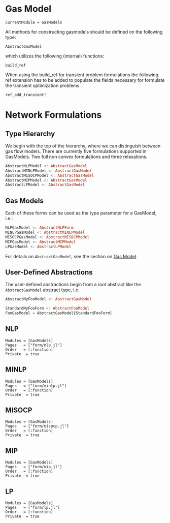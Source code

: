 # Gas Model

```@meta
CurrentModule = GasModels
```

All methods for constructing gasmodels should be defined on the following type:

```@docs
AbstractGasModel
```

which utilizes the following (internal) functions:

```@docs
build_ref
```

When using the build_ref for transient problem formulations the following ref extension has to be added to populate the fields necessary for formulate the transient optimization problems.

```@docs
ref_add_transient!
```


# Network Formulations

## Type Hierarchy
We begin with the top of the hierarchy, where we can distinguish between gas flow models. There are currently five formulations supported in GasModels. Two full non convex formulations and three relaxations.

```julia
AbstractNLPModel <: AbstractGasModel
AbstractMINLPModel <: AbstractGasModel
AbstractMISOCPModel <: AbstractGasModel
AbstractMIPModel <: AbstractGasModel
AbstractLPModel <: AbstractGasModel
```

## Gas Models
Each of these forms can be used as the type parameter for a GasModel, i.e.:

```julia
NLPGasModel <: AbstractNLPForm
MINLPGasModel <: AbstractMINLPModel
MISOCPGasModel <: AbstractMISOCPModel
MIPGasModel <: AbstractMIPModel
LPGasModel <: AbstractLPModel
```

For details on `AbstractGasModel`, see the section on [Gas Model](@ref).

## User-Defined Abstractions

The user-defined abstractions begin from a root abstract like the `AbstractGasModel` abstract type, i.e.

```julia
AbstractMyFooModel <: AbstractGasModel

StandardMyFooForm <: AbstractFooModel
FooGasModel = AbstractGasModel{StandardFooForm}
```

## NLP

```@autodocs
Modules = [GasModels]
Pages   = ["form/nlp.jl"]
Order   = [:function]
Private  = true
```

## MINLP

```@autodocs
Modules = [GasModels]
Pages   = ["form/minlp.jl"]
Order   = [:function]
Private  = true
```

## MISOCP

```@autodocs
Modules = [GasModels]
Pages   = ["form/misocp.jl"]
Order   = [:function]
Private  = true
```

## MIP

```@autodocs
Modules = [GasModels]
Pages   = ["form/mip.jl"]
Order   = [:function]
Private  = true
```

## LP

```@autodocs
Modules = [GasModels]
Pages   = ["form/lp.jl"]
Order   = [:function]
Private  = true
```
